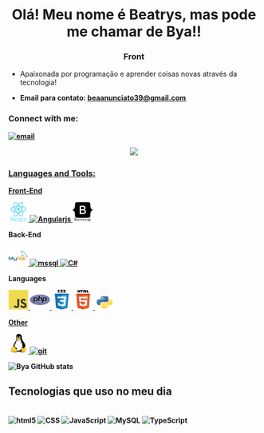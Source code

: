 <h1 align="center">Olá! Meu nome é Beatrys, mas pode me chamar de Bya!!</h1>
<h3 align="center">Front</h3>

- Apaixonada por programação e aprender coisas novas através da tecnologia!<b/>

- Email para contato: beaanunciato39@gmail.com

<h3 align="left">Connect with me:</h3>
<p align="left">

</p>

<p align="left">
<a href="beaanunciato39@gmail.com"><img src="https://img.shields.io/badge/Gmail-D14836?style=for-the-badge&logo=gmail&logoColor=white" alt="email" /></a>
</p>
<div align="center">
  <a href="https://https://github.com/beatrys0111>
  <img height="150em" src="https://github-readme-stats.vercel.app/api?username=beatrys0111&show_icons=true&theme=dark&include_all_commits=true&count_public=true"/>
    
  <img height="150em" src="https://github-readme-stats.vercel.app/api/top-langs/?username=beatrys0111&layout=compact&langs_count=7&theme=dark"/>
</div>

<h3 align="left">Languages and Tools:</h3>
Front-End
<p align="left">
  <a href="https://reactjs.org/" target="_blank" rel="noreferrer"> <img src="https://raw.githubusercontent.com/devicons/devicon/master/icons/react/react-original-wordmark.svg" alt="react" width="40" height="40"/> </a>  
  <a href="https://angular.io" target="_blank" rel="noreferrer"> <img src="https://angular.io/assets/images/logos/angular/angular.svg" alt="Angularjs" width="40" height="40"/> </a> 
  <a href="https://getbootstrap.com" target="_blank" rel="noreferrer"> <img src="https://raw.githubusercontent.com/devicons/devicon/master/icons/bootstrap/bootstrap-plain-wordmark.svg" alt="bootstrap" width="40" height="40"/> </a> </p>
Back-End
<p align="left"> 
  <a href="https://www.mysql.com/" target="_blank" rel="noreferrer"> <img src="https://raw.githubusercontent.com/devicons/devicon/master/icons/mysql/mysql-original-wordmark.svg" alt="mysql" width="40" height="40"/> </a> 
  <a href="https://www.microsoft.com/en-us/sql-server" target="_blank" rel="noreferrer"> <img src="https://www.svgrepo.com/show/303229/microsoft-sql-server-logo.svg" alt="mssql" width="40" height="40"/> </a> 
  <a href="https://dotnet.microsoft.com/pt-br/learn/csharp" target="_blank" rel="noreferrer"> <img src="https://www.svgrepo.com/show/353622/c-sharp.svg" alt="C#" width="40" height="40"/> </a></p>
Languages
<p align="left"><a href="https://developer.mozilla.org/en-US/docs/Web/JavaScript" target="_blank" rel="noreferrer"> <img src="https://raw.githubusercontent.com/devicons/devicon/master/icons/javascript/javascript-original.svg" alt="javascript" width="40" height="40"/> </a>  
<a href="https://www.php.net" target="_blank" rel="noreferrer"> <img src="https://raw.githubusercontent.com/devicons/devicon/master/icons/php/php-original.svg" alt="php" width="40" height="40"/> </a>
<a href="https://www.w3schools.com/css/" target="_blank" rel="noreferrer"> <img src="https://raw.githubusercontent.com/devicons/devicon/master/icons/css3/css3-original-wordmark.svg" alt="css3" width="40" height="40"/> </a>
<a href="https://www.w3.org/html/" target="_blank" rel="noreferrer"> <img src="https://raw.githubusercontent.com/devicons/devicon/master/icons/html5/html5-original-wordmark.svg" alt="html5" width="40" height="40"/> </a>
<a href="https://www.python.org" target="_blank" rel="noreferrer"> <img src="https://raw.githubusercontent.com/devicons/devicon/master/icons/python/python-original.svg" alt="Python" height="30" width="40"></p>
Other
<p align="left"><a href="https://www.linux.org/" target="_blank" rel="noreferrer"> <img src="https://raw.githubusercontent.com/devicons/devicon/master/icons/linux/linux-original.svg" alt="linux" width="40" height="40"/> </a><a href="https://git-scm.com/" target="_blank" rel="noreferrer"> <img src="https://www.vectorlogo.zone/logos/git-scm/git-scm-icon.svg" alt="git" width="40" height="40"/> </a></p>




![Bya GitHub stats](https://github-readme-stats.vercel.app/api?username=beatrys0111&show_icons=true&theme=synthwave)


## Tecnologias que uso no meu dia

<div style= "display: inline_block"> <br/>
<img align= "center" alt="html5" src= "https://img.shields.io/badge/HTML5-E34F26?style=for-the-badge&logo=html5&logoColor=white"/>
<img align= "center" alt="CSS" src= "https://img.shields.io/badge/CSS3-1572B6?style=for-the-badge&logo=css3&logoColor=white "/>
<img align= "center" alt="JavaScript" src= "https://img.shields.io/badge/JavaScript-323330?style=for-the-badge&logo=javascript&logoColor=F7DF1E "/>
<img align= "center" alt="MySQL" src= "https://img.shields.io/badge/MySQL-00000F?style=for-the-badge&logo=mysql&logoColor=white"/>
<img align= "center" alt="TypeScript" src= "https://img.shields.io/badge/TypeScript-007ACC?style=for-the-badge&logo=typescript&logoColor=white"/>

 
 


</div><br/>




